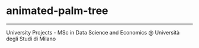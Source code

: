 # animated-palm-tree

---

University Projects - MSc in Data Science and Economics @ Università degli Studi di Milano
